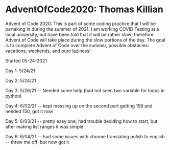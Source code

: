 # AdventOfCode2020: Thomas Killian

Advent of Code 2020:
  This is part of some coding practice that I will be partaking in during the summer of 2021.
  I am working COVID Testing at a local university, but have been told that it will be rather slow;
  therefore Advent of Code will take place during the slow portions of the day. The goal is to complete
  Advent of Code over the summer, possible obstacles: vacations, weekends, and pure laziness!
  
  Started 05-24-2021

  Day 1: 5/24/21

  Day 2: 5/24/21
  
  Day 3: 5/26/21 -- Needed some help (had not seen two variable for loops in python)
  
  Day 4: 6/02/21 -- kept messing up on the second part getting 159 and needed 150, got it now

  Day 5: 6/03/21 -- pretty easy one; had trouble deciding how to start, but after making list ranges it was simple

  Day 6: 6/04/21 -- had some issues with chrome translating polish to english -- threw me off; but now got it
